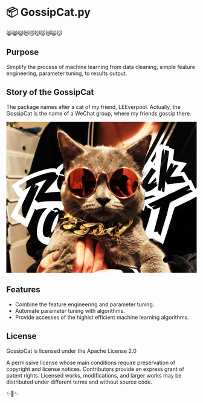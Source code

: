 📦 GossipCat.py 
========================

😸😹😺😻😼😽😾😿🙀🐱

Purpose
-------

Simplify the process of machine learning from data cleaning, simple feature engineering, parameter tuning, to results output.

Story of the GossipCat
----------------------

The package names after a cat of my friend, LEEverpool. Actually, the GossipCat is the name of a WeChat group, where my friends gossip there.

<img src="https://raw.githubusercontent.com/Ewen2015/GossipCat/master/GossipCat.jpeg">

Features
--------

- Combine the feature engineering and parameter tuning.
- Automate parameter tuning with algorithms.
- Provide accesses of the highist efficient machine learning algorithms.


License
-------

GossipCat is licensed under the Apache License 2.0

A permissive license whose main conditions require preservation of copyright and license notices. Contributors provide an express grant of patent rights. Licensed works, modifications, and larger works may be distributed under different terms and without source code.

✨🍰✨

